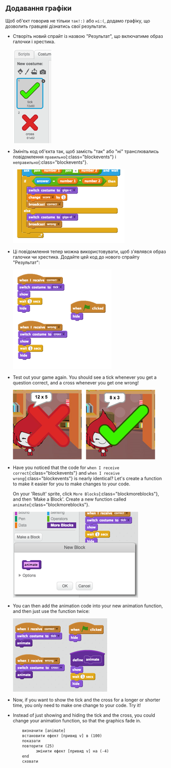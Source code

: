 ## Додавання графіки

Щоб об'єкт говорив не тільки `так!:)` або `ні:(`, додамо графіку, що дозволить гравцеві дізнатись свої результати.

+ Створіть новий спрайт із назвою "Результат", що включатиме образ галочки і хрестика.
    
    ![знімок екрану](images/brain-result.png)

+ Змініть код об'єкта так, щоб замість "так" або "ні" транслювались повідомлення `правильно`{:class="blockevents"} і `неправильно`{:class="blockevents"}.
    
    ![знімок екрану](images/brain-broadcast-answer.png)

+ Ці повідомлення тепер можна використовувати, щоб з'являвся образ галочки чи хрестика. Додайте цей код до нового спрайту "Результат":
    
    ![знімок екрану](images/brain-show-answer.png)

+ Test out your game again. You should see a tick whenever you get a question correct, and a cross whenever you get one wrong!
    
    ![знімок екрану](images/brain-test-answer.png)

+ Have you noticed that the code for `when I receive correct`{:class="blockevents"} and `when I receive wrong`{:class="blockevents"} is nearly identical? Let's create a function to make it easier for you to make changes to your code.
    
    On your 'Result' sprite, click `More Blocks`{:class="blockmoreblocks"}, and then 'Make a Block'. Create a new function called `animate`{:class="blockmoreblocks"}.
    
    ![знімок екрану](images/brain-animate-function.png)

+ You can then add the animation code into your new animation function, and then just use the function twice:
    
    ![знімок екрану](images/brain-use-function.png)

+ Now, if you want to show the tick and the cross for a longer or shorter time, you only need to make one change to your code. Try it!

+ Instead of just showing and hiding the tick and the cross, you could change your animation function, so that the graphics fade in.
    
    ```blocks
        визначити [animate]
        встановити ефект [привид v] в (100)
        показати
        повторити (25) 
              змінити ефект [привид v] на (-4)
        end
        сховати
    ```